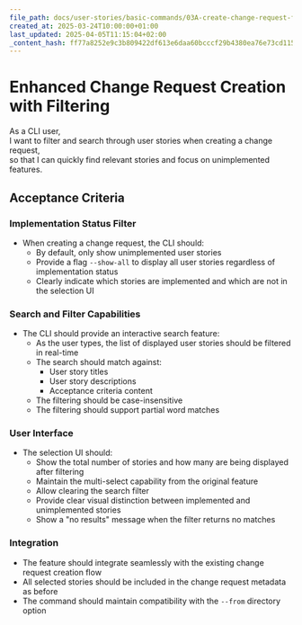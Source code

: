 ```yaml
---
file_path: docs/user-stories/basic-commands/03A-create-change-request-filtering.md
created_at: 2025-03-24T10:00:00+01:00
last_updated: 2025-04-05T11:15:04+02:00
_content_hash: ff77a8252e9c3b809422df613e6daa60bcccf29b4380ea76e73cd115219fce70
---
```


# Enhanced Change Request Creation with Filtering

As a CLI user,  
I want to filter and search through user stories when creating a change request,  
so that I can quickly find relevant stories and focus on unimplemented features.

## Acceptance Criteria

### Implementation Status Filter
- When creating a change request, the CLI should:
  - By default, only show unimplemented user stories
  - Provide a flag `--show-all` to display all user stories regardless of implementation status
  - Clearly indicate which stories are implemented and which are not in the selection UI

### Search and Filter Capabilities
- The CLI should provide an interactive search feature:
  - As the user types, the list of displayed user stories should be filtered in real-time
  - The search should match against:
    - User story titles
    - User story descriptions
    - Acceptance criteria content
  - The filtering should be case-insensitive
  - The filtering should support partial word matches

### User Interface
- The selection UI should:
  - Show the total number of stories and how many are being displayed after filtering
  - Maintain the multi-select capability from the original feature
  - Allow clearing the search filter
  - Provide clear visual distinction between implemented and unimplemented stories
  - Show a "no results" message when the filter returns no matches

### Integration
- The feature should integrate seamlessly with the existing change request creation flow
- All selected stories should be included in the change request metadata as before
- The command should maintain compatibility with the `--from` directory option 